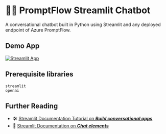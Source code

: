 # 🤖💬 PromptFlow Streamlit Chatbot

A conversational chatbot built in Python using Streamlit and any deployed endpoint of Azure PromptFlow.

## Demo App

[![Streamlit App](https://static.streamlit.io/badges/streamlit_badge_black_white.svg)](https://nescafebca.streamlit.app/)

## Prerequisite libraries

```
streamlit
openai
```

## Further Reading

- 🛠️ [Streamlit Documentation Tutorial on _**Build conversational apps**_](https://docs.streamlit.io/knowledge-base/tutorials/build-conversational-apps)
- 📖 [Streamlit Documentation on _**Chat elements**_](https://docs.streamlit.io/library/api-reference/chat)
